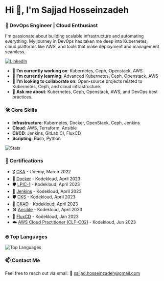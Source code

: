 # Hi 👋, I'm Sajjad Hosseinzadeh

### 🚀 DevOps Engineer | Cloud Enthusiast

I'm passionate about building scalable infrastructure and automating everything. My journey in DevOps has taken me deep into Kubernetes, cloud platforms like AWS, and tools that make deployment and management seamless.

[![LinkedIn](https://img.shields.io/badge/linkedin-%230077B5.svg?style=for-the-badge&logo=linkedin&logoColor=white)](https://www.linkedin.com/in/sajjad-hosseinzadeh88)

- 🔭 **I’m currently working on**: Kubernetes, Ceph, Openstack, AWS
- 🌱 **I’m currently learning**: Advanced Kubernetes, Ceph, Openstack, AWS
- 👯 **I’m looking to collaborate on**: Open-source projects related to Kubernetes, Ceph, and cloud infrastructure.
- 💬 **Ask me about**: Kubernetes, Ceph, Openstack, AWS, and DevOps best practices.

### 🛠️ **Core Skills**
- **Infrastructure**: Kubernetes, Docker, OpenStack, Ceph, Jenkins
- **Cloud**: AWS, Terraform, Ansible
- **CI/CD**: Jenkins, GitLab CI, FluxCD
- **Scripting**: Bash, Python

![Stats](https://github-readme-stats.vercel.app/api?username=Sajjadhz&include_all_commits=true&theme=merko)

### 📜 **Certifications**

- 🎖️ [CKA](https://www.udemy.com/certificate/UC-b749990f-822c-4fe3-964a-d14057d8f498/) - Udemy, March 2022
- 🐳 [Docker](https://kodekloud.com/certificate-verification/7C87EE6FCE-7A6978CF2C-7A694A4580/) - Kodekloud, April 2023
- 🛡️ [LPIC-1](https://kodekloud.com/certificate-verification/7C87EE6FCE-2D120D1B77A5-7A694A4580/) - Kodekloud, April 2023
- 🧩 [Jenkins](https://kodekloud.com/certificate-verification/7C87EE6FCE-85F5BEB23D-7A694A4580/) - Kodekloud, April 2023
- 🛡️ [CKS](https://kodekloud.com/certificate-verification/7C87EE6FCE-7C8DC6B70C-7A694A4580/) - Kodekloud, April 2023
- 🎯 [CKAD](https://kodekloud.com/certificate-verification/7C87EE6FCE-7A6978F519-7A694A4580/) - Kodekloud, April 2023
- 🛠️ [Ansible](https://kodekloud.com/certificate-verification/7C87EE6FCE-7A69783224-7A694A4580/) - Kodekloud, April 2023
- 🌊 [FluxCD](https://kodekloud.com/certificate-verification/2D16BB383DC9-2EE60A809861-2D16B50550A3/) - Kodekloud, Jan 2023
- ☁️ [AWS Cloud Practitioner (CLF-C02)](https://kodekloud.com/certificate-verification/2D16BB383DC9-2EE3B03285CD-2D16B50550A3/) - Kodekloud, Jun 2023

### 🔥 **Top Languages**
![Top Languages](https://github-readme-stats.vercel.app/api/top-langs/?username=Sajjadhz&layout=compact&theme=radical)

### 📫 **Contact Me**

Feel free to reach out via email: 📧 [sajjad.hosseinzadeh@gmail.com](mailto:sajjad.hosseinzadeh@gmail.com)
